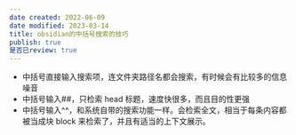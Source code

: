 ```yaml
---
date created: 2022-06-09
date modified: 2023-03-14
title: obsidian的中括号搜索的技巧
publish: true
是否已review: true
---
```


- 中括号直接输入搜索项，连文件夹路径名都会搜索，有时候会有比较多的信息噪音
- 中括号输入##，只检索 head 标题，速度快很多，而且目的性更强
- 中括号输入^^，和系统自带的搜索功能一样。会检索全文，相当于每条内容都被当成块 block 来检索了，并且有适当的上下文展示。